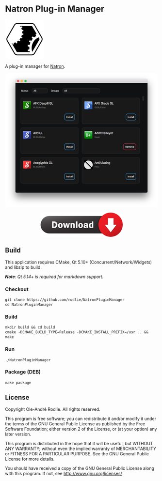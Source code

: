 # Natron Plug-in Manager

![logo](share/NatronPluginManager.png)

A plug-in manager for [Natron](https://github.com/NatronGitHub/Natron).

![screenshot](docs/screenshot.png)

<p align="center">
    <a href="https://github.com/rodlie/NatronPluginManager/releases/latest" target="_blank"><img src="docs/download.png"></a>
</p>

## Build

This application requires CMake, Qt 5.10+ (Concurrent/Network/Widgets) and libzip to build.

***Note**: Qt 5.14+ is required for markdown support.*

### Checkout
```
git clone https://github.com/rodlie/NatronPluginManager
cd NatronPluginManager
```

### Build
```
mkdir build && cd build
cmake -DCMAKE_BUILD_TYPE=Release -DCMAKE_INSTALL_PREFIX=/usr .. && make
```

### Run

```
./NatronPluginManager
```

### Package (DEB)
```
make package
```

## License

Copyright Ole-André Rodlie. All rights reserved.

This program is free software; you can redistribute it and/or modify it under the terms of the GNU General Public License as published by the Free Software Foundation; either version 2 of the License, or (at your option) any later version.

This program is distributed in the hope that it will be useful, but WITHOUT ANY WARRANTY; without even the implied warranty of MERCHANTABILITY or FITNESS FOR A PARTICULAR PURPOSE.  See the GNU General Public License for more details.

You should have received a copy of the GNU General Public License along with this program.  If not, see <http://www.gnu.org/licenses/>

